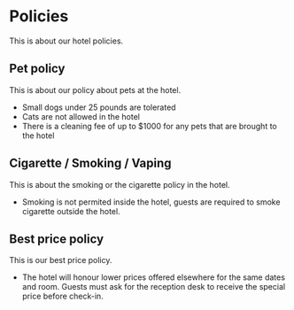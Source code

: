 # Policies

This is about our hotel policies.

## Pet policy

This is about our policy about pets at the hotel.

- Small dogs under 25 pounds are tolerated
- Cats are not allowed in the hotel
- There is a cleaning fee of up to $1000 for any pets that are brought to the hotel

## Cigarette / Smoking / Vaping

This is about the smoking or the cigarette policy in the hotel.

- Smoking is not permited inside the hotel, guests are required to smoke cigarette outside the hotel.

## Best price policy

This is our best price policy.

- The hotel will honour lower prices offered elsewhere for the same dates and room. Guests must ask for the reception desk to receive the special price before check-in.